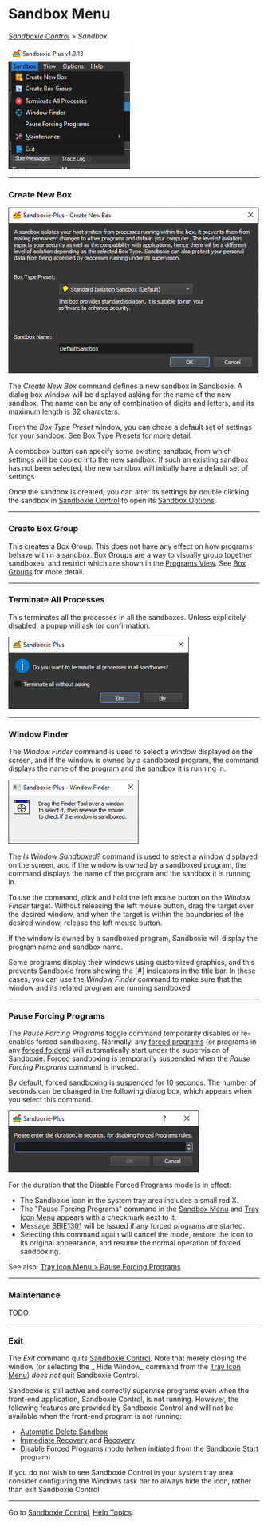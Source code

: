 # Sandbox Menu

_[Sandboxie Control](SP_SBControl.md) > Sandbox_

![](../Media/SP_SandboxMenu.png)
* * *

### Create New Box

![](../Media/SP_CreateBox.png)

The _Create New Box_ command defines a new sandbox in Sandboxie. A dialog box window will be displayed asking for the
name of the new sandbox. The name can be any of combination of digits and letters, and its maximum length is 32
characters.

From the _Box Type Preset_ window, you can chose a default set of settings for your sandbox.
See [Box Type Presets](BoxTypePresets.md) for more detail.

A combobox button can specify some existing sandbox, from which settings will be copied into the new sandbox. If such an
existing sandbox has not been selected, the new sandbox will initially have a default set of settings.

Once the sandbox is created, you can alter its settings by double clicking the sandbox
in [Sandboxie Control](SP_SBControl.md) to open its [Sandbox Options](SP_SBOptions.md).
* * *

### Create Box Group

This creates a Box Group. This does not have any effect on how programs behave within a sandbox. Box Groups are a way to
visually group together sandboxes, and restrict which are shown in the [Programs View](SBControl_ProgramsView.md).
See [Box Groups](BoxGroups.md) for more detail.
* * *

### Terminate All Processes

This terminates all the processes in all the sandboxes. Unless explicitely disabled, a popup will ask for confirmation.

![](../Media/SP_TerminateAllProcesses.png)
* * *

### Window Finder

The _Window Finder_ command is used to select a window displayed on the screen, and if the window is owned by a
sandboxed program, the command displays the name of the program and the sandbox it is running in.

![](../Media/SP_WindowFinder.png)

The _Is Window Sandboxed?_ command is used to select a window displayed on the screen, and if the window is owned by a
sandboxed program, the command displays the name of the program and the sandbox it is running in.

To use the command, click and hold the left mouse button on the _Window Finder_ target. Without releasing the left mouse
button, drag the target over the desired window, and when the target is within the boundaries of the desired window,
release the left mouse button.

If the window is owned by a sandboxed program, Sandboxie will display the program name and sandbox name.

Some programs display their windows using customized graphics, and this prevents Sandboxie from showing the [#]
indicators in the title bar. In these cases, you can use the _Window Finder_ command to make sure that the window and
its related program are running sandboxed.

* * *

### Pause Forcing Programs

The _Pause Forcing Programs_ toggle command temporarily disables or re-enables forced sandboxing. Normally,
any [forced programs](ProgramStartSettings.md#forced-programs) (or programs in
any [forced folders](ProgramStartSettings.md#forced-folders)) will automatically start under the supervision of
Sandboxie. Forced sandboxing is temporarily suspended when the _Pause Forcing Programs_ command is invoked.

By default, forced sandboxing is suspended for 10 seconds. The number of seconds can be changed in the following dialog
box, which appears when you select this command.

![](../Media/SP_PauseForcingPrograms.png)

For the duration that the Disable Forced Programs mode is in effect:

* The Sandboxie icon in the system tray area includes a small red X.
* The "Pause Forcing Programs" command in the [Sandbox Menu](SP_SBControl_SandboxMenu.md)
  and [Tray Icon Menu](TrayIconMenu.md) appears with a checkmark next to it.
* Message [SBIE1301](SBIE1301.md) will be issued if any forced programs are started.
* Selecting this command again will cancel the mode, restore the icon to its original appearance, and resume the normal
  operation of forced sandboxing.

See also: [Tray Icon Menu > Pause Forcing Programs](TrayIconMenu.md#pause-forcing-programs)

* * *

### Maintenance

TODO

* * *

### Exit

The _Exit_ command quits [Sandboxie Control](SP_SBControl.md). Note that merely closing the window (or selecting the _
Hide Window_ command from the [Tray Icon Menu](TrayIconMenu.md)) _does not_ quit Sandboxie Control.

Sandboxie is still active and correctly supervise programs even when the front-end application, Sandboxie Control, is
not running. However, the following features are provided by Sandboxie Control and will not be available when the
front-end program is not running:

* [Automatic Delete Sandbox](SBOptions_GeneralOptions.md#file-options)
* [Immediate Recovery](ImmediateRecovery.md) and [Recovery](SP_Recovery.md)
* [Disable Forced Programs mode](SP_SBControl_SandboxMenu.md#pause-forcing-programs) (when initiated from
  the [Sandboxie Start](StartCommandLine.md) program)

If you do not wish to see Sandboxie Control in your system tray area, consider configuring the Windows task bar to
always hide the icon, rather than exit Sandboxie Control.

* * *

Go to [Sandboxie Control](SP_SBControl.md#menus), [Help Topics](HelpTopics.md).
